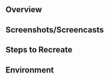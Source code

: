 ## Overview
<!-- Required. Describe, briefly, the behavior experienced and desired. -->

## Screenshots/Screencasts
<!-- Optional. Attach screenshot(s) and/or screencast(s) that demo the behavior. -->

## Steps to Recreate
<!-- Required. List exact steps (numbered list) to reproduce errant behavior. -->

## Environment
<!-- Optional. What is your operating system, software version(s), etc. -->
